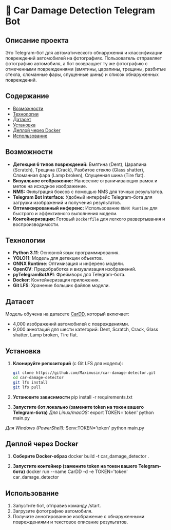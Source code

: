 # 🚗 Car Damage Detection Telegram Bot

## Описание проекта

Это Telegram-бот для автоматического обнаружения и классификации повреждений автомобилей на фотографиях. Пользователь отправляет фотографию автомобиля, а бот возвращает ту же фотографию с отмеченными повреждениями (вмятины, царапины, трещины, разбитые стекла, сломанные фары, спущенные шины) и список обнаруженных повреждений.


## Содержание
- [Возможности](#возможности)
- [Технологии](#технологии)
- [Датасет](#датасет)
- [Установка](#установка)
- [Деплой через Docker](#деплой-через-docker)
- [Использование](#использование)

## Возможности

- **Детекция 6 типов повреждений:** Вмятина (Dent), Царапина (Scratch), Трещина (Crack), Разбитое стекло (Glass shatter), Сломанная фара (Lamp broken), Спущенная шина (Tire flat).
- **Визуальное отображение:** Нанесение ограничивающих рамок и меток на исходное изображение.
- **NMS:** Фильтрация боксов с помощью NMS для точных результатов.
- **Telegram Bot Interface:** Удобный интерфейс Telegram-бота для загрузки изображений и получения результатов.
- **Оптимизированный инференс:** Использование `ONNX Runtime` для быстрого и эффективного выполнения модели.
- **Контейнеризация:** Готовый `Dockerfile` для легкого развертывания и воспроизводимости.


## Технологии
- **Python 3.11**: Основной язык программирования.
- **YOLO11**: Модель для детекции объектов.
- **ONNX Runtime**: Оптимизация и инференс модели.
- **OpenCV**: Предобработка и визуализация изображений.
- **pyTelegramBotAPI**: Фреймворк для Telegram-бота.
- **Docker**: Контейнеризация приложения.
- **Git LFS**: Хранение больших файлов модели.

## Датасет
Модель обучена на датасете [CarDD](https://cardd-ustc.github.io), который включает:
- 4,000 изображений автомобилей с повреждениями.
- 9,000 аннотаций для шести категорий: Dent, Scratch, Crack, Glass shatter, Lamp broken, Tire flat.

## Установка
1. **Клонируйте репозиторий** (с Git LFS для модели):
   ```bash
   git clone https://github.com/Maximusin/car-damage-detector.git
   cd car-damage-detector
   git lfs install
   git lfs pull

2. **Установите зависимости**
   pip install -r requirements.txt

3. **Запустите бот локально (замените token на токен вашего Telegram-бота)**
*Для Linux/macOS:*
   export TOKEN='token'
   python main.py

*Для Windows (PowerShell):*
   $env:TOKEN='token'
   python main.py

## Деплой через Docker
1. **Соберите Docker-образ**
   docker build -t car_damage_detector .

2. **Запустите контейнер (замените token на токен вашего Telegram-бота)**
   docker run --name CarDD -d -e TOKEN='token' car_damage_detector

## Использование
1. Запустите бот, отправив команду /start.
2. Загрузите фотографию автомобиля.
3. Получите аннотированное изображение с обнаруженными повреждениями и текстовое описание результатов.